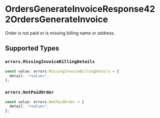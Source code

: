 # OrdersGenerateInvoiceResponse422OrdersGenerateInvoice

Order is not paid or is missing billing name or address.


## Supported Types

### `errors.MissingInvoiceBillingDetails`

```typescript
const value: errors.MissingInvoiceBillingDetails = {
  detail: "<value>",
};
```

### `errors.NotPaidOrder`

```typescript
const value: errors.NotPaidOrder = {
  detail: "<value>",
};
```


